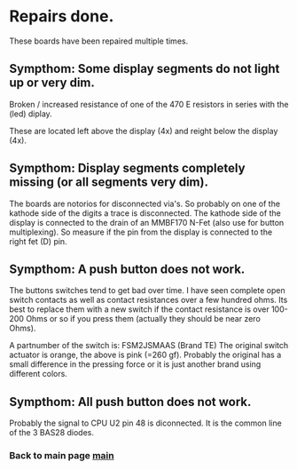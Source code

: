 # Repairs done.

These boards have been repaired multiple times.

## Sympthom: Some display segments do not light up or very dim.

Broken / increased resistance of one of the 470 E resistors in series with the
 (led) diplay.

These are located left above the display (4x) and reight below the display (4x).

## Sympthom: Display segments completely missing (or all segments very dim).

The boards are notorios for disconnected via's. So probably on one of the
 kathode side of the digits a trace is disconnected. The kathode side of the
 display is connected to the drain of an MMBF170 N-Fet (also use for button
 multiplexing).
So measure if the pin from the display is connected to the right fet (D) pin.

## Sympthom: A push button does not work.

The buttons switches tend to get bad over time. I have seen complete open
 switch contacts as well as contact resistances over a few hundred ohms.
Its best to replace them with a new switch if the contact resistance is over
 100-200 Ohms or so if you press them (actually they should be near zero Ohms).

A partnumber of the switch is:  FSM2JSMAAS (Brand TE)
The original switch actuator is orange, the above is pink (=260 gf). Probably
 the original has a small difference in the pressing force or it is just
 another brand using different colors.

## Sympthom: All push button does not work.

Probably the signal to CPU U2 pin 48 is diconnected.
It is the common line of the 3 BAS28 diodes.

### Back to main page [main](../../readme.md)